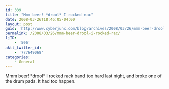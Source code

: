 ```yaml
---
id: 339
title: "Mmm beer! *drool* I rocked rac"
date: 2008-03-26T18:46:05-04:00
layout: post
guid: 'http://www.cyberjunx.com/blog/archives/2008/03/26/mmm-beer-drool-i-rocked-rac/'
permalink: /2008/03/26/mmm-beer-drool-i-rocked-rac/
ljID:
    - '506'
aktt_twitter_id:
    - '777649068'
categories:
    - General
---
```


Mmm beer! \*drool\* I rocked rack band too hard last night, and broke one of the drum pads. It had too happen.
